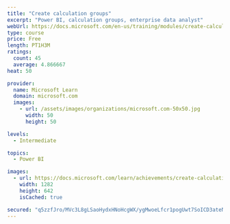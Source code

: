 ```yaml
---
title: "Create calculation groups"
excerpt: "Power BI, calculation groups, enterprise data analyst"
webUrl: https://docs.microsoft.com/en-us/training/modules/create-calculation-groups/
type: course
price: Free
length: PT1H3M
ratings:
  count: 45
  average: 4.866667
heat: 50

provider:
  name: Microsoft Learn
  domain: microsoft.com
  images:
    - url: /assets/images/organizations/microsoft.com-50x50.jpg
      width: 50
      height: 50

levels:
  - Intermediate

topics:
  - Power BI

images:
  - url: https://docs.microsoft.com/learn/achievements/create-calculation-groups-social.png
    width: 1282
    height: 642
    isCached: true

secured: "q5zzfJro/MVc3L8gLSaoHydxHNoHcgWX/ygMwoeLfcr1pogUwt7SoICD3ateN+5oUjq/3g9XPzx5oDChIj1u6sYoXQI7umHCBHskiw6w2j9qNFORtzXJ1IauGQHaRUfrpVDiQWmWB1yiOvISUGYI9vuijqCKhXub9tsYViWVjpNV8A8jNEAMxy9+4llt5NHOd6eq/HGOo4PIucHK36Bs0bOIgDndK8iUjoIHnJmWCgajbA6SxVB4EPTQXk5UnYWuJMBvGWPEeo6nCBWrwVzZSnzhbUL6oLeZTiien2TJpfziokyFfY/kuO4B8IdW8ozuSxgKZXV4l5/UTAngbsRYIweF/rO0tp3XDU8hhAaMM9njp4OXNaZigq9xlCDYdt946mH3njsNkNklmDf6UTk18/nac/skWY81LF8R1ew7vWw=;0rEakzjhp18teVfOv+vH6A=="
---
```


